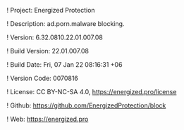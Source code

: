 ! Project: Energized Protection

! Description: ad.porn.malware blocking.

! Version: 6.32.0810.22.01.007.08

! Build Version: 22.01.007.08

! Build Date: Fri, 07 Jan 22 08:16:31 +06

! Version Code: 0070816

! License: CC BY-NC-SA 4.0, https://energized.pro/license

! Github: https://github.com/EnergizedProtection/block

! Web: https://energized.pro
